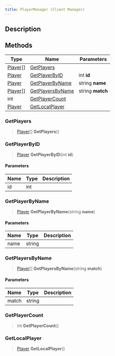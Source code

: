 ```yaml
---
title: PlayerManager (Client Manager)
---
```

## Description

## Methods

| Type                                        | Name                                  | Parameters       |
| ------------------------------------------- | ------------------------------------- | ---------------- |
| [Player](/vext/ref/client/class/player)\[\] | [GetPlayers](#getplayers)             |                  |
| [Player](/vext/ref/client/class/player)       | [GetPlayerByID](#getplayerbyid)       | int **id**       |
| [Player](/vext/ref/client/class/player)       | [GetPlayerByName](#getplayerbyname)   | string **name**  |
| [Player](/vext/ref/client/class/player)\[\] | [GetPlayersByName](#getplayersbyname) | string **match** |
| int                                         | [GetPlayerCount](#getplayercount)     |                  |
| [Player](/vext/ref/client/class/player)       | [GetLocalPlayer](#getlocalplayer)     |                  |

### GetPlayers

> [Player](/vext/ref/client/class/player)\[\] **GetPlayers**()

### GetPlayerByID

> [Player](/vext/ref/client/class/player) **GetPlayerByID**(int **id**)

#### Parameters

| Name | Type | Description |
| ---- | ---- | ----------- |
| id   | int  |             |

### GetPlayerByName

> [Player](/vext/ref/client/class/player) **GetPlayerByName**(string **name**)

#### Parameters

| Name | Type   | Description |
| ---- | ------ | ----------- |
| name | string |             |

### GetPlayersByName

> [Player](/vext/ref/client/class/player)\[\] **GetPlayersByName**(string **match**)

#### Parameters

| Name  | Type   | Description |
| ----- | ------ | ----------- |
| match | string |             |

### GetPlayerCount

> int **GetPlayerCount**()

### GetLocalPlayer

> [Player](/vext/ref/client/class/player) **GetLocalPlayer**()
